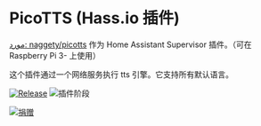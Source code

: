 # PicoTTS (Hass.io 插件)

[ مورد: naggety/picotts](https://github.com/naggety/picotts) 作为 Home Assistant Supervisor 插件。（可在 Raspberry Pi 3- 上使用）

这个插件通过一个网络服务执行 tts 引擎。它支持所有默认语言。

[![Release][release-badge]][release]
![插件阶段][stage-badge]

[![捐赠][donation-badge]][donation-url]


[stage-badge]: https://img.shields.io/badge/Addon%20stage-stable-green.svg

[release-badge]: https://img.shields.io/badge/version-v1.6.1-blue.svg
[release]: https://github.com/Poeschl-HomeAssistant-Addons/picotts/tree/v1.6.1

[donation-badge]: https://img.shields.io/badge/Buy%20me%20a%20coffee-%23d32f2f?logo=buy-me-a-coffee&style=for-the-badge&logoColor=white
[donation-url]: https://www.buymeacoffee.com/Poeschl